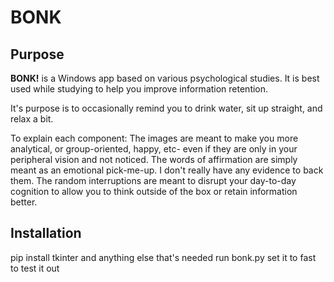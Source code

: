 # BONK

## Purpose
**BONK!** is a Windows app based on various psychological studies. It is best used while studying to help you improve information retention.

It's purpose is to occasionally remind you to drink water, sit up straight, and relax a bit.

To explain each component:
The images are meant to make you more analytical, or group-oriented, happy, etc- even if they are only in your peripheral vision and not noticed.
The words of affirmation are simply meant as an emotional pick-me-up. I don't really have any evidence to back them.
The random interruptions are meant to disrupt your day-to-day cognition to allow you to think outside of the box or retain information better.

## Installation
pip install tkinter and anything else that's needed
run bonk.py
set it to fast to test it out